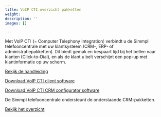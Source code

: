 ```yaml
---
title: VoIP CTI overzicht pakketten
weight:
description: ''
images: []

---
```

Met VoIP CTI (= Computer Telephony Integration) verbindt u de Simmpl telefooncentrale met uw klantsysteem (CRM-, ERP- of administratiepakketten). Dit biedt gemak en bespaart tijd bij het bellen naar klanten (Click-to-Dial), en als de klant u belt verschijnt een pop-up met klantinformatie op uw scherm.

<a href="https://www.simmpl.nl/downloads/Simmpl_handleiding_bij_VoIP-CTI_CRM-koppelingen.pdf" target="_blank" class="button">Bekijk de handleiding</a>

<a href="https://www.simmpl.nl/downloads/VoipCTIClientSetup.exe" class="button">Download VoIP CTI client software</a>

<a href="https://www.simmpl.nl/downloads/VoipCTIRecognitionConfigToolSetup.exe" class="button">Download VoIP CTI CRM configurator software</a>

De Simmpl telefooncentrale ondersteunt de onderstaande CRM-pakketten.

<a href="https://www.simmpl.nl/downloads/Overzicht_veel_voorkomende_CRM-systemen.pdf" target="_blank" class="button">Bekijk het overzicht</a>